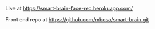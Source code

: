 Live at https://smart-brain-face-rec.herokuapp.com/

Front end repo at https://github.com/mbosa/smart-brain.git
